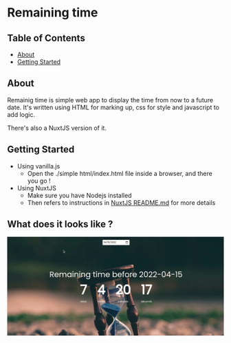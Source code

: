 # Remaining time

## Table of Contents

- [About](#about)
- [Getting Started](#getting_started)

## About <a name = "about"></a>

Remainig time is simple web app to display the time from now to a future date. It's written using HTML for marking up, css for style and javascript to add logic.

There's also a NuxtJS version of it.

## Getting Started <a name = "getting_started"></a>

- Using vanilla.js
    - Open the ./simple html/index.html file inside a browser, and there you go !
- Using NuxtJS
    - Make sure you have Nodejs installed
    - Then refers to instructions in [NuxtJS README.md](nuxt/README.md) for more details

## What does it looks like ?
![Preview](https://github.com/aristidelegba/remaining-time/blob/master/preview.gif?raw=true)


